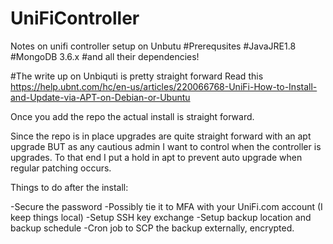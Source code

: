 # UniFiController
Notes on unifi controller setup on Unbutu
#Prerequsites 
#JavaJRE1.8
#MongoDB 3.6.x
#and all their dependencies!

#The write up on Unbiquti is pretty straight forward
Read this https://help.ubnt.com/hc/en-us/articles/220066768-UniFi-How-to-Install-and-Update-via-APT-on-Debian-or-Ubuntu

Once you add the repo the actual install is straight forward.

Since the repo is in place upgrades are quite straight forward with an apt upgrade BUT as any cautious admin I want to control when the controller is upgrades. 
To that end I put a hold in apt to prevent auto upgrade when regular patching occurs.

Things to do after the install:

-Secure the password
-Possibly tie it to MFA with your UniFi.com account (I keep things local)
-Setup SSH key exchange 
-Setup backup location and backup schedule
-Cron job to SCP the backup externally, encrypted. 
